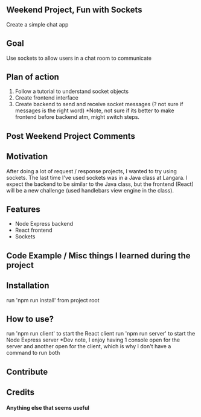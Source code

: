 ## Weekend Project, Fun with Sockets
Create a simple chat app

## Goal
Use sockets to allow users in a chat room to communicate 

## Plan of action
1. Follow a tutorial to understand socket objects
2. Create frontend interface
3. Create backend to send and receive socket messages (? not sure if messages is the right word)
*Note, not sure if its better to make frontend before backend atm, might switch steps.

## Post Weekend Project Comments


## Motivation
After doing a lot of request / response projects, I wanted to try using sockets. The last time I've used sockets was in a Java class at Langara.
I expect the backend to be similar to the Java class, but the frontend (React) will be a new challenge (used handlebars view engine in the class).

## Features
- Node Express backend
- React frontend
- Sockets

## Code Example / Misc things I learned during the project


## Installation
run 'npm run install' from project root

## How to use?
run 'npm run client' to start the React client
run 'npm run server' to start the Node Express server
*Dev note, I enjoy having 1 console open for the server and another open for the client, which is why I don't have a command to run both

## Contribute


## Credits

#### Anything else that seems useful
